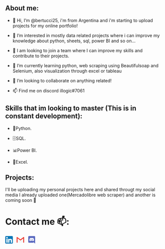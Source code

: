## About me:

- 👋 Hi, I’m @bertucci25, i'm from Argentina and i'm starting to upload projects for my online portfolio!
- 👀 I’m interested in mostly data related projects where i can improve my knowledge about python, sheets, sql, power BI and so on...
- 💼 I am looking to join a team where I can improve my skills and contribute to their projects.

- 🌱 I’m currently learning python, web scraping using Beautifulsoap and Selenium, also visualization through excel or tableau
- 💞️ I’m looking to collaborate on anything related! 
- 📫 Find me on discord illogic#7061

## Skills that im looking to master (This is in constant development):
- 🐍Python.

- 🗄️SQL.

- 📊Power BI.

- 📰Excel.


## Projects: 
I'll be uploading my personal projects here and shared througt my social media 
I already uploaded one(Mercadolibre web scraper) and another is coming soon 🚀

# Contact me 📫:
[![Imagen](/images/linkedin.png)](https://www.linkedin.com/in/juan-bertucci-404542204/)&nbsp;&nbsp; 
[![Imagen](/images/gmail.png)](mailto:bertucci25@gmail.com)&nbsp;&nbsp;
[![Imagen](/images/discord.png)](https://discordapp.com/users/234083237746573312/)&nbsp;&nbsp;
<!---
bertucci25/bertucci25 is a ✨ special ✨ repository because its `README.md` (this file) appears on your GitHub profile.
You can click the Preview link to take a look at your changes.
--->
